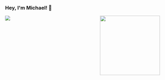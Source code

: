 ### Hey, I'm Michael! 👋

<a href="#">
  <img align="left" src="https://vercel-statsapp-mlaplante.vercel.app/api?username=mlaplante&theme=radical&show_icons=true&include_all_commits=true&count_private=true&border_radius=12">
</a>
<a href="#">
  <img align="right" src="https://vercel-statsapp.vercel.app/api/top-langs/?username=mlaplante&theme=radical&layout=compact&langs_count=10&border_radius=12" height="195">
</a>
